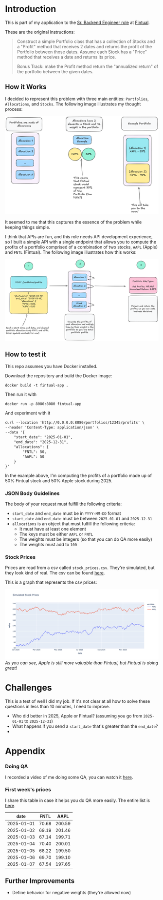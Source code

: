 # Introduction

This is part of my application to
the [Sr. Backend Engineer role](https://jobs.lever.co/fintual/26c5379b-4dbc-4ed9-a58e-a1bed26869b0)
at [Fintual](https://fintual.mx/).

These are the original instructions:


> Construct a simple Portfolio class that has a collection of Stocks and a "Profit" method that receives 2 dates
> and returns the profit of the Portfolio between those dates. Assume each Stock has a "Price" method that receives a
> date and returns its price.
>
> Bonus Track: make the Profit method return the "annualized return" of the portfolio between the given dates.

## How it Works

I decided to represent this problem with three main entities: `Portfolios`, `Allocations`, and `Stocks`.
The following image illustrates my thought process:

![image](images/entities.png)

It seemed to me that this captures the essence of the problem while keeping things simple.

I think that APIs are fun, and this role needs API development experience, so I built a simple API with a single
endpoint that
allows you to compute the profits of a portfolio comprised of a combination of two stocks, `AAPL` (Apple)
and `FNTL` (Fintual). The following image illustrates how this works:

![image](images/how_it_works_two.png)

## How to test it

This repo assumes you have Docker installed.

Download the repository and build the Docker image:

```
docker build -t fintual-app .  
```

Then run it with

```
docker run -p 8080:8080 fintual-app
```

And experiment with it

```
curl --location 'http://0.0.0.0:8080/portfolios/12345/profits' \
--header 'Content-Type: application/json' \
--data '{
    "start_date": "2025-01-01",
    "end_date": "2025-12-31",
    "allocations": {
        "FNTL": 50,
        "AAPL": 50
    }
}'

```

In the example above, I'm computing the profits of a portfolio made up of 50% Fintual stock and 50%
Apple stock during 2025.

### JSON Body Guidelines

The body of your request must fulfill the following criteria:

* `start_date` and `end_date` must be in `YYYY-MM-DD` format
* `start_date` and `end_date` must be between `2025-01-01` and `2025-12-31`
* `allocations` is an object that must fulfill the following criteria:
    * It must have at least one element
    * The keys must be either `AAPL` or `FNTL`
    * The weights must be integers (so that you can do QA more easily)
    * The weights must add to `100`

### Stock Prices

Prices are read from a csv called `stock_prices.csv`. They're simulated, but they look kind of real. The csv can be
found [here](https://github.com/EnriqueOrtiz27/fintual-application/blob/main/infrastructure/stock_prices.csv).

This is a graph that represents the csv prices:

![image](images/stock_prices.png)
_As you can see, Apple is still more valuable than Fintual, but Fintual is doing great!_

# Challenges

This is a test of well I did my job. If it's not clear at all how to solve these questions in less than 10 minutes, I
need
to improve.

* Who did better in 2025, Apple or Fintual? (assuming you go from `2025-01-01` to `2025-12-31`)
* What happens if you send a `start_date` that's greater than the `end_date`?
*

# Appendix

### Doing QA

I recorded a video of me doing some QA, you can watch
it [here](https://www.loom.com/share/4d8b430e053448f2977967d03f740614?sid=94e16037-8f0d-4cf2-a7cb-29206759cdbd).

### First week's prices

I share this table in case it helps you do QA more easily. The entire list
is [here](https://github.com/EnriqueOrtiz27/fintual-application/blob/main/infrastructure/stock_prices.csv).

| date       | FNTL  | AAPL   |
|------------|-------|--------|
| 2025-01-01 | 70.68 | 200.59 |
| 2025-01-02 | 69.19 | 201.46 |
| 2025-01-03 | 67.14 | 199.71 |
| 2025-01-04 | 70.40 | 200.01 |
| 2025-01-05 | 68.22 | 199.50 |
| 2025-01-06 | 69.70 | 199.10 |
| 2025-01-07 | 67.54 | 197.65 |

## Further Improvements

* Define behavior for negative weights (they're allowed now)